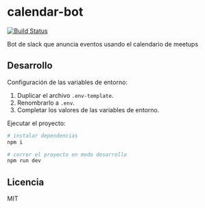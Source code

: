 # calendar-bot

[![Build Status](https://travis-ci.org/meetupjs-ar/calendar-bot.svg?branch=master)](https://travis-ci.org/meetupjs-ar/calendar-bot)

Bot de slack que anuncia eventos usando el calendario de meetups

## Desarrollo

Configuración de las variables de entorno:

1.  Duplicar el archivo `.env-template`.
1.  Renombrarlo a `.env`.
1.  Completar los valores de las variables de entorno.

Ejecutar el proyecto:

```bash
# instalar dependencias
npm i

# correr el proyecto en modo desarrollo
npm run dev
```

## Licencia

MIT
